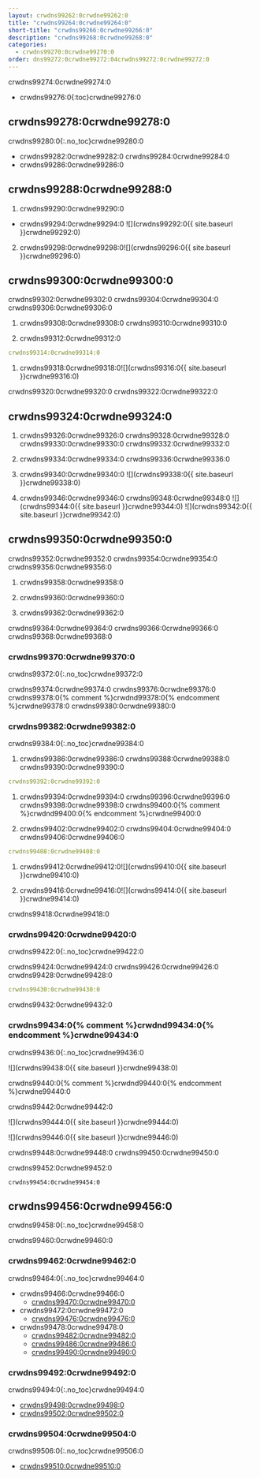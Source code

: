 ```yaml
---
layout: crwdns99262:0crwdne99262:0
title: "crwdns99264:0crwdne99264:0"
short-title: "crwdns99266:0crwdne99266:0"
description: "crwdns99268:0crwdne99268:0"
categories:
  - crwdns99270:0crwdne99270:0
order: dns99272:0crwdne99272:04crwdns99272:0crwdne99272:0
---
```

crwdns99274:0crwdne99274:0

* crwdns99276:0{:toc}crwdne99276:0

## crwdns99278:0crwdne99278:0

crwdns99280:0{:.no_toc}crwdne99280:0

* crwdns99282:0crwdne99282:0 crwdns99284:0crwdne99284:0
* crwdns99286:0crwdne99286:0

## crwdns99288:0crwdne99288:0

1. crwdns99290:0crwdne99290:0
  
  * crwdns99294:0crwdne99294:0 ![](crwdns99292:0{{ site.baseurl }}crwdne99292:0)

2. crwdns99298:0crwdne99298:0![](crwdns99296:0{{ site.baseurl }}crwdne99296:0)

## crwdns99300:0crwdne99300:0

crwdns99302:0crwdne99302:0 crwdns99304:0crwdne99304:0 crwdns99306:0crwdne99306:0

1. crwdns99308:0crwdne99308:0 crwdns99310:0crwdne99310:0

2. crwdns99312:0crwdne99312:0

```yml
crwdns99314:0crwdne99314:0
```

1. crwdns99318:0crwdne99318:0![](crwdns99316:0{{ site.baseurl }}crwdne99316:0)

crwdns99320:0crwdne99320:0 crwdns99322:0crwdne99322:0

## crwdns99324:0crwdne99324:0

1. crwdns99326:0crwdne99326:0 crwdns99328:0crwdne99328:0 crwdns99330:0crwdne99330:0 crwdns99332:0crwdne99332:0

2. crwdns99334:0crwdne99334:0 crwdns99336:0crwdne99336:0

3. crwdns99340:0crwdne99340:0 ![](crwdns99338:0{{ site.baseurl }}crwdne99338:0)

4. crwdns99346:0crwdne99346:0 crwdns99348:0crwdne99348:0 ![](crwdns99344:0{{ site.baseurl }}crwdne99344:0) ![](crwdns99342:0{{ site.baseurl }}crwdne99342:0)

## crwdns99350:0crwdne99350:0

crwdns99352:0crwdne99352:0 crwdns99354:0crwdne99354:0 crwdns99356:0crwdne99356:0

1. crwdns99358:0crwdne99358:0

2. crwdns99360:0crwdne99360:0

3. crwdns99362:0crwdne99362:0

crwdns99364:0crwdne99364:0 crwdns99366:0crwdne99366:0 crwdns99368:0crwdne99368:0

### crwdns99370:0crwdne99370:0

crwdns99372:0{:.no_toc}crwdne99372:0

crwdns99374:0crwdne99374:0 crwdns99376:0crwdne99376:0 crwdns99378:0{% comment %}crwdnd99378:0{% endcomment %}crwdne99378:0 crwdns99380:0crwdne99380:0

### crwdns99382:0crwdne99382:0

crwdns99384:0{:.no_toc}crwdne99384:0

1. crwdns99386:0crwdne99386:0 crwdns99388:0crwdne99388:0 crwdns99390:0crwdne99390:0

```yml
crwdns99392:0crwdne99392:0      
```

1. crwdns99394:0crwdne99394:0 crwdns99396:0crwdne99396:0 crwdns99398:0crwdne99398:0 crwdns99400:0{% comment %}crwdnd99400:0{% endcomment %}crwdne99400:0

2. crwdns99402:0crwdne99402:0 crwdns99404:0crwdne99404:0 crwdns99406:0crwdne99406:0

```yml
crwdns99408:0crwdne99408:0
```

1. crwdns99412:0crwdne99412:0![](crwdns99410:0{{ site.baseurl }}crwdne99410:0)

2. crwdns99416:0crwdne99416:0![](crwdns99414:0{{ site.baseurl }}crwdne99414:0)

crwdns99418:0crwdne99418:0

### crwdns99420:0crwdne99420:0

crwdns99422:0{:.no_toc}crwdne99422:0

crwdns99424:0crwdne99424:0 crwdns99426:0crwdne99426:0 crwdns99428:0crwdne99428:0

```yml
crwdns99430:0crwdne99430:0
```

crwdns99432:0crwdne99432:0

### crwdns99434:0{% comment %}crwdnd99434:0{% endcomment %}crwdne99434:0

crwdns99436:0{:.no_toc}crwdne99436:0

![](crwdns99438:0{{ site.baseurl }}crwdne99438:0)

crwdns99440:0{% comment %}crwdnd99440:0{% endcomment %}crwdne99440:0

crwdns99442:0crwdne99442:0

![](crwdns99444:0{{ site.baseurl }}crwdne99444:0)

![](crwdns99446:0{{ site.baseurl }}crwdne99446:0)

crwdns99448:0crwdne99448:0 crwdns99450:0crwdne99450:0

crwdns99452:0crwdne99452:0

    crwdns99454:0crwdne99454:0
    

## crwdns99456:0crwdne99456:0

crwdns99458:0{:.no_toc}crwdne99458:0

crwdns99460:0crwdne99460:0

### crwdns99462:0crwdne99462:0

crwdns99464:0{:.no_toc}crwdne99464:0

* crwdns99466:0crwdne99466:0 
  * [crwdns99470:0crwdne99470:0](crwdns99468:0crwdne99468:0)
* crwdns99472:0crwdne99472:0  
  * [crwdns99476:0crwdne99476:0](crwdns99474:0crwdne99474:0)
* crwdns99478:0crwdne99478:0 
  * [crwdns99482:0crwdne99482:0](crwdns99480:0crwdne99480:0)
  * [crwdns99486:0crwdne99486:0](crwdns99484:0crwdne99484:0)
  * [crwdns99490:0crwdne99490:0](crwdns99488:0crwdne99488:0)

### crwdns99492:0crwdne99492:0

crwdns99494:0{:.no_toc}crwdne99494:0

* [crwdns99498:0crwdne99498:0](crwdns99496:0crwdne99496:0)
* [crwdns99502:0crwdne99502:0](crwdns99500:0crwdne99500:0)

### crwdns99504:0crwdne99504:0

crwdns99506:0{:.no_toc}crwdne99506:0

* [crwdns99510:0crwdne99510:0](crwdns99508:0crwdne99508:0)